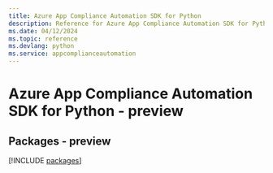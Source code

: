 ```yaml
---
title: Azure App Compliance Automation SDK for Python
description: Reference for Azure App Compliance Automation SDK for Python
ms.date: 04/12/2024
ms.topic: reference
ms.devlang: python
ms.service: appcomplianceautomation
---
```

# Azure App Compliance Automation SDK for Python - preview
## Packages - preview
[!INCLUDE [packages](app-compliance-automation-index.md)]